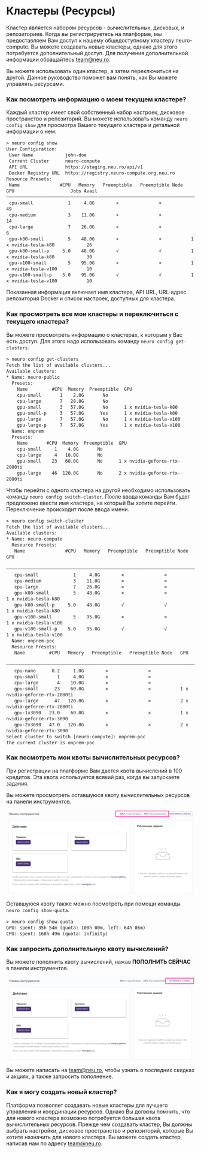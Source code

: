 # Кластеры \(Ресурсы\)

Кластер является набором ресурсов - вычислительных, дисковых, и репозиториев. Когда вы регистрируетесь на платформе, мы предоставляем Вам доступ к нашему общедоступному кластеру neuro-compute. Вы можете создавать новые кластеры, однако для этого потребуется дополнительный доступ. Для получения дополнительной информации обращайтесь [team@neu.ro](mailto:team@neu.ro).

Вы можете использовать один кластер, а затем переключиться на другой. Данное руководство поможет вам понять, как Вы можете управлять ресурсами.

### **Как посмотреть информацию о моем текущем кластере?**

Каждый кластер имеет свой собственный набор настроек, дисковое пространство и репозиторий. Вы можете использовать команду `neuro config show` для просмотра Вашего текущего кластера и детальной информации о нем.

```text
> neuro config show
User Configuration:
 User Name            john-doe
 Current Cluster      neuro-compute
 API URL              https://staging.neu.ro/api/v1
 Docker Registry URL  https://registry.neuro-compute.org.neu.ro
Resource Presets:
 Name               #CPU   Memory   Preemptible   Preemptible Node   GPU                     Jobs Avail
────────────────────────────────────────────────────────────────────────────────────────────────────────
 cpu-small             1     4.0G        ×               ×                                           49
 cpu-medium            3    11.0G        ×               ×                                           14
 cpu-large             7    26.0G        ×               ×                                            6
 gpu-k80-small         5    48.0G        ×               ×           1 x nvidia-tesla-k80            26
 gpu-k80-small-p     5.0    48.0G        √               √           1 x nvidia-tesla-k80            30
 gpu-v100-small        5    95.0G        ×               ×           1 x nvidia-tesla-v100           10
 gpu-v100-small-p    5.0    95.0G        √               √           1 x nvidia-tesla-v100           10
```

Показанная информация включает имя кластера, API URL, URL-адрес репозитория Docker и список настроек, доступных для кластера.

### **Как просмотреть все мои кластеры и переключиться с текущего кластера?**

Вы можете просмотреть информацию о кластерах, к которым у Вас есть доступ. Для этого надо использовать команду `neuro config get-clusters`.

```text
> neuro config get-clusters
Fetch the list of available clusters...
Available clusters:
* Name: neuro-public
  Presets:
    Name         #CPU  Memory  Preemptible  GPU
    cpu-small       1    2.0G       No
    cpu-large       7   28.0G       No
    gpu-small       3   57.0G       No      1 x nvidia-tesla-k80
    gpu-small-p     3   57.0G      Yes      1 x nvidia-tesla-k80
    gpu-large       7   57.0G       No      1 x nvidia-tesla-v100
    gpu-large-p     7   57.0G      Yes      1 x nvidia-tesla-v100
  Name: onprem
  Presets:
    Name       #CPU  Memory  Preemptible  GPU                          
    cpu-small     1    4.0G       No                                   
    cpu-large     4   10.0G       No                                   
    gpu-small    23   60.0G       No      1 x nvidia-geforce-rtx-2080ti
    gpu-large    46  120.0G       No      2 x nvidia-geforce-rtx-2080ti
```

Чтобы перейти с одного кластера на другой необходимо использовать команду `neuro config switch-cluster`. После ввода команды Вам будет предложено ввести имя кластера, на который Вы хотите перейти. Переключение происходит после ввода имени.

```text
> neuro config switch-cluster
Fetch the list of available clusters...
Available clusters:
* Name: neuro-compute
  Resource Presets:
   Name               #CPU   Memory   Preemptible   Preemptible Node   GPU
  ───────────────────────────────────────────────────────────────────────────────────────────
   cpu-small             1     4.0G        ×               ×
   cpu-medium            3    11.0G        ×               ×
   cpu-large             7    26.0G        ×               ×
   gpu-k80-small         5    48.0G        ×               ×           1 x nvidia-tesla-k80
   gpu-k80-small-p     5.0    48.0G        √               √           1 x nvidia-tesla-k80
   gpu-v100-small        5    95.0G        ×               ×           1 x nvidia-tesla-v100
   gpu-v100-small-p    5.0    95.0G        √               √           1 x nvidia-tesla-v100
  Name: onprem-poc
  Resource Presets:
   Name         #CPU   Memory   Preemptible   Preemptible Node   GPU
  ─────────────────────────────────────────────────────────────────────────────────────────────
   cpu-nano      0.2     1.0G        ×               ×
   cpu-small       1     4.0G        ×               ×
   cpu-large       4    10.0G        ×               ×
   gpu-small      23    60.0G        ×               ×           1 x nvidia-geforce-rtx-2080ti
   gpu-large      47   120.0G        ×               ×           2 x nvidia-geforce-rtx-2080ti
   gpu-1x3090   23.0    60.0G        ×               ×           1 x nvidia-geforce-rtx-3090
   gpu-2x3090   47.0   120.0G        ×               ×           2 x nvidia-geforce-rtx-3090
Select cluster to switch [neuro-compute]: onprem-poc
The current cluster is onprem-poc
```

### **Как посмотреть мои квоты вычислительных ресурсов?**

При регистрации на платформе Вам дается квота вычислений в 100 кредитов. Эта квота используется всякий раз, когда вы запускаете задания. 

Вы можете просмотреть оставшуюся квоту вычислительных ресурсов на панели инструментов.

![&#x41A;&#x432;&#x43E;&#x442;&#x430; &#x432;&#x44B;&#x447;&#x438;&#x441;&#x43B;&#x435;&#x43D;&#x438;&#x439;](../.gitbook/assets/image%20%2843%29.png)

Оставшуюся квоту также можно посмотреть при помощи команды `neuro config show-quota`.

```text
> neuro config show-quota
GPU: spent: 35h 54m (quota: 100h 00m, left: 64h 06m)
CPU: spent: 168h 49m (quota: infinity)
```

### Как запросить дополнительную квоту вычислений?

Вы можете пополнить квоту вычислений, нажав **ПОПОЛНИТЬ СЕЙЧАС** в панели инструментов.

![&#x41A;&#x43D;&#x43E;&#x43F;&#x43A;&#x430; &#x41F;&#x41E;&#x41F;&#x41E;&#x41B;&#x41D;&#x418;&#x422;&#x42C; &#x421;&#x415;&#x419;&#x427;&#x410;&#x421;](../.gitbook/assets/image%20%2814%29.png)

Вы можете написать на [team@neu.ro](mailto:team@neu.ro), чтобы узнать о последних скидках и акциях, а также запросить пополнение.

### Как я могу создать новый кластер?

Платформа позволяет создавать новые кластеры для лучшего управления и координации ресурсов. Однако Вы должны помнить, что для нового кластера возможно потребуется большая квота вычислительных ресурсов. Прежде чем создавать кластер, Вы должны выбрать настройки, дисковое пространство и репозиторий, которые Вы хотите назначить для нового кластера. Вы можете создать кластер, написав нам по адресу [team@neu.ro](mailto:team@neu.ro).

